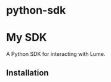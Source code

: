 # python-sdk

# My SDK

A Python SDK for interacting with Lume.

## Installation
<!-- 
```bash
pip install lume-py -->

